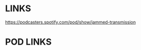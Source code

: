 # LINKS

https://podcasters.spotify.com/pod/show/jammed-transmission

<!-- comlink@jammedtransmissions.com -->
<!-- https://instagram.com/Jammedtransmissions -->
<!-- https://twitter.com/JTComlink -->

# POD LINKS

<!-- - https://podcasts.apple.com/us/podcast/jammed-transmissions-a-star-wars-podcast/id1445333816?uo=4 -->

<!-- - https://overcast.fm/p4094075-GKfo0m -->

<!-- - https://open.spotify.com/show/7Cxgn8198cn9rysCF8MWzo -->

<!-- - https://anchor.fm/s/d8972e20/podcast/rss -->

<!-- - https://music.amazon.com/podcasts/79e0b4ef-8009-42a6-9109-c40827194123jammed-transmissions-a-star-wars-podcast -->

<!-- - https://castbox.fm/podcasts/Jammed%20Transmissions:%20A%20Star%20Wars%20Podcast -->

<!-- - https://podcasts.google.com/feed/aHR0cHM6Ly9mZWVkLnBvZGJlYW4uY29tL2phbW1lZHRyYW5zbWlzc2lvbnMvZmVlZC54bWw -->

<!-- - https://www.iheart.com/podcast/338-jammed-transmissions-a-sta-102467606/ -->

<!-- - https://pca.st/j125cwks -->

<!-- - https://radiopublic.com/jammed-transmissions-a-star-wars-Wwogwa -->

<!-- - https://www.stitcher.com/show/1050712 -->
